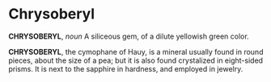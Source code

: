 # Chrysoberyl

**CHRYSOBERYL**, _noun_ A siliceous gem, of a dilute yellowish green color.

**CHRYSOBERYL**, the cymophane of Hauy, is a mineral usually found in round pieces, about the size of a pea; but it is also found crystalized in eight-sided prisms. It is next to the sapphire in hardness, and employed in jewelry.